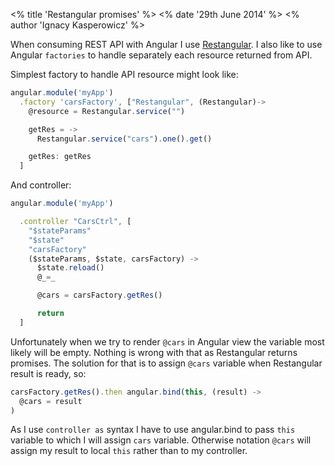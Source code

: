 <% title 'Restangular promises' %>
<% date '29th June 2014' %>
<% author 'Ignacy Kasperowicz' %>

When consuming REST API with Angular I use [Restangular](https://github.com/mgonto/restangular). I also like to use Angular `factories` to handle separately each resource returned from API.

Simplest factory to handle API resource might look like:

``` javascript
angular.module('myApp')
  .factory 'carsFactory', ["Restangular", (Restangular)->
    @resource = Restangular.service("")

    getRes = ->
      Restangular.service("cars").one().get()

    getRes: getRes
  ]
```

And controller:

``` javascript
angular.module('myApp')

  .controller "CarsCtrl", [
    "$stateParams"
    "$state"
    "carsFactory"
    ($stateParams, $state, carsFactory) ->
      $state.reload()
      @_=_

      @cars = carsFactory.getRes()

      return
  ]
```

Unfortunately when we try to render `@cars` in Angular view the variable most likely will be empty. Nothing is wrong with that as Restangular returns promises.
The solution for that is to assign `@cars` variable when Restangular result is ready, so:

``` javascript
carsFactory.getRes().then angular.bind(this, (result) ->
  @cars = result
)
```

As I use `controller as` syntax I have to use angular.bind to pass `this` variable to which I will assign `cars` variable. Otherwise notation `@cars` will assign my result to local `this` rather than to my controller.